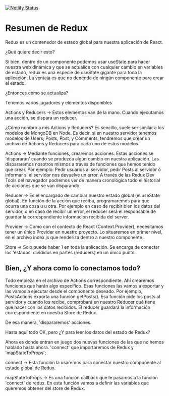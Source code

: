 [![Netlify Status](https://api.netlify.com/api/v1/badges/6621cadd-95b1-4d34-9dd1-c4cd575023d2/deploy-status)](https://app.netlify.com/sites/react-posts-redux/deploys)

# Resumen de Redux

Redux es un contenedor de estado global para nuestra aplicación de React.

¿Qué quiere decir esto?

Si bien, dentro de un componente podemos usar useState para hacer nuestra web dinámica y que se actualice con cualquier cambio en variables de estado,
redux es una especie de useState gigante para toda la aplicación. La ventaja es que no depende de ningún componente para crear el estado.

¿Entonces como se actualiza?

Tenemos varios jugadores y elementos disponibles

Actions y Reducers -> Estos elementos van de la mano. Cuando ejecutamos una acción, se dispara un reducer.

¿Cómo nombro a mis Actions y Reducers?
Es sencillo, suele ser similar a los modelos de MongoDB en Node. Es decir, si en nuestro servidor tenemos modelos de Users, Posts, Post, y Comments, tendremos que crear un archivo de Actions y Reducers para cada uno de estos modelos.

Actions -> Mediante funciones, crearemos acciones. Estas acciones se 'dispararán' cuando se produzca algún cambio en nuestra aplicación.
Las dispararemos nosotros mismos a través de funciones que hemos tenido que crear. Por ejemplo: Pedir usuarios al servidor, pedir Posts al servidor ó informar si el servidor nos devuelve un error. A través de las Redux Dev Tools del navegador podremos ver de manera cronológica todo el historial de acciones que se van disparando.

Reducer -> Es el encargado de cambiar nuestro estado global (el useState global). En función de la acción que reciba, programaremos para que ocurra una cosa u u otra. Por ejemplo en caso de recibir bien los datos del servidor, o en caso de recibir un error, el reducer será el responsable de guardar la correspondiente información recibida del server.

Provider -> Como con el contexto de React (Context.Provider), necesitamos tener un único Provider en nuestro proyecto. Lo situaremos en primer nivel, en el archivo index.js que renderiza dentro a nuestro componente <App>.

Store -> Solo puede haber 1 en toda la aplicación. Se encarga de conectar los 'estados' divididos en partes (reducers) en un único punto.


## Bien, ¿Y ahora como lo conectamos todo?

Todo empieza en el archivo de Actions correspondiente. Ahí crearemos funciones que harán algo específico. Esas funciones las vamos a exportar y las vamos a ejecutar desde el componente deseado. Por ejemplo, PostsActions exporta una función getPosts(). Esa función pide los posts al servidor y cuando los recibe, comprobará en nuestro Reducer qué tiene que hacer con los datos recibidos. El reducer guardará la información correspondiente en nuestra Store de Redux.

De esa manera, 'dispararemos' acciones.

Hasta aquí todo OK, pero ¿Y para leer los datos del estado de Redux?

Ahora es donde entran en juego dos nuevas funciones de las que no hemos hablado hasta ahora. 'connect' que importaremos de Redux y 'mapStateToProps';

connect -> Esta función la usaremos para conectar nuestro componente al estado global de Redux.

mapStateToProps -> Es una función callback que le pasamos a la función 'connect' de redux. En esta función vamos a definir las variables que queremos obtener del store de Redux.